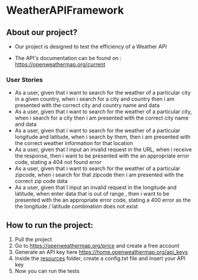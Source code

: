# WeatherAPIFramework

## About our project?
- Our project is designed to test the efficiency of a Weather API

- The API's documentation can be found on : https://openweathermap.org/current





### User Stories




- As a user, given that i want to search for the weather of a particular city in a given country, when i search for a city and country then i am presented with the correct city and country name and data
- As a user, given that i want to search for the weather of a particular city, when i search for a city then i am presented with the correct city name and data
- As a user, given that i want to search for the weather of a particular longitude and latitude, when i search by them, then i am presented with the correct weather information for that location
- As a user, given that I input an invalid request in the URL, when i receive the response, then i want to be presented with the an appropriate error code, stating a 404 not found error
- As a user, given that i want to search for the weather of a particular zipcode, when i search for that zipcode then i am presented with the correct zip code data
- As a user, given that I input an invalid request in the longitude and latitude, when enter data that is out of range , then i want to be presented with the an appropriate error code, stating a 400 error as the the longitude / latitude combination does not exist




## How to run the project:
1. Pull the project
2. Go to https://openweathermap.org/price and create a free account
3. Generate an API key here https://home.openweathermap.org/api_keys
4. Inside the [resources](https://github.com/GVN07/WeatherAPIFramework/tree/dev/WeatherAPI/src/resources) folder, create a config.txt file and insert your API key
5. Now you can run the tests

